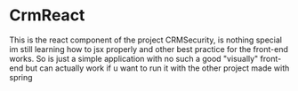 # CrmReact
This is the react component of the project CRMSecurity, is nothing special im still learning how to jsx properly and other best practice
for the front-end works. So is just a simple application with no such a good "visually" front-end but can actually work if u want to run it 
with the other project made with spring
